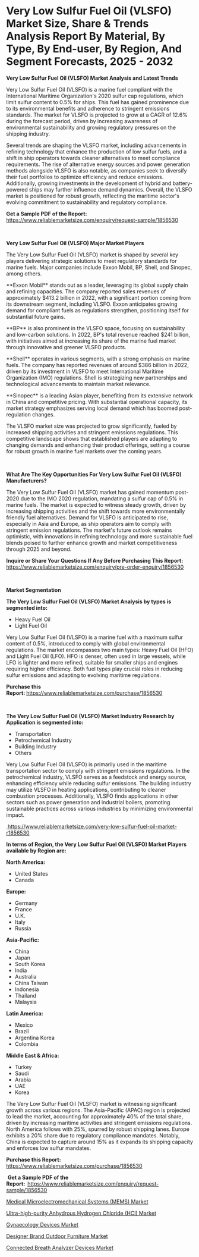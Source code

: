 <p><h1>Very Low Sulfur Fuel Oil (VLSFO) Market Size, Share & Trends Analysis Report By Material, By Type, By End-user, By Region, And Segment Forecasts, 2025 - 2032</h1></p><p><strong>Very Low Sulfur Fuel Oil (VLSFO) Market Analysis and Latest Trends</strong></p>
<p><p>Very Low Sulfur Fuel Oil (VLSFO) is a marine fuel compliant with the International Maritime Organization's 2020 sulfur cap regulations, which limit sulfur content to 0.5% for ships. This fuel has gained prominence due to its environmental benefits and adherence to stringent emissions standards. The market for VLSFO is projected to grow at a CAGR of 12.6% during the forecast period, driven by increasing awareness of environmental sustainability and growing regulatory pressures on the shipping industry.</p><p>Several trends are shaping the VLSFO market, including advancements in refining technology that enhance the production of low sulfur fuels, and a shift in ship operators towards cleaner alternatives to meet compliance requirements. The rise of alternative energy sources and power generation methods alongside VLSFO is also notable, as companies seek to diversify their fuel portfolios to optimize efficiency and reduce emissions. Additionally, growing investments in the development of hybrid and battery-powered ships may further influence demand dynamics. Overall, the VLSFO market is positioned for robust growth, reflecting the maritime sector's evolving commitment to sustainability and regulatory compliance.</p></p>
<p><strong>Get a Sample PDF of the Report:&nbsp;</strong> <a href="https://www.reliablemarketsize.com/enquiry/request-sample/1856530?utm_campaign=1832&utm_medium=2&utm_source=Github&utm_content=ia&utm_term=08012025&utm_id=very-low-sulfur-fuel-oil-vlsfo">https://www.reliablemarketsize.com/enquiry/request-sample/1856530</a></p>
<p>&nbsp;</p>
<p><strong>Very Low Sulfur Fuel Oil (VLSFO) Major Market Players</strong></p>
<p><p>The Very Low Sulfur Fuel Oil (VLSFO) market is shaped by several key players delivering strategic solutions to meet regulatory standards for marine fuels. Major companies include Exxon Mobil, BP, Shell, and Sinopec, among others.</p><p>**Exxon Mobil** stands out as a leader, leveraging its global supply chain and refining capacities. The company reported sales revenues of approximately $413.2 billion in 2022, with a significant portion coming from its downstream segment, including VLSFO. Exxon anticipates growing demand for compliant fuels as regulations strengthen, positioning itself for substantial future gains.</p><p>**BP** is also prominent in the VLSFO space, focusing on sustainability and low-carbon solutions. In 2022, BP's total revenue reached $241 billion, with initiatives aimed at increasing its share of the marine fuel market through innovative and greener VLSFO products.</p><p>**Shell** operates in various segments, with a strong emphasis on marine fuels. The company has reported revenues of around $386 billion in 2022, driven by its investment in VLSFO to meet International Maritime Organization (IMO) regulations. Shell is strategizing new partnerships and technological advancements to maintain market relevance.</p><p>**Sinopec** is a leading Asian player, benefiting from its extensive network in China and competitive pricing. With substantial operational capacity, its market strategy emphasizes serving local demand which has boomed post-regulation changes.</p><p>The VLSFO market size was projected to grow significantly, fueled by increased shipping activities and stringent emissions regulations. This competitive landscape shows that established players are adapting to changing demands and enhancing their product offerings, setting a course for robust growth in marine fuel markets over the coming years.</p></p>
<p>&nbsp;</p>
<p><strong>What Are The Key Opportunities For Very Low Sulfur Fuel Oil (VLSFO) Manufacturers?</strong></p>
<p><p>The Very Low Sulfur Fuel Oil (VLSFO) market has gained momentum post-2020 due to the IMO 2020 regulation, mandating a sulfur cap of 0.5% in marine fuels. The market is expected to witness steady growth, driven by increasing shipping activities and the shift towards more environmentally friendly fuel alternatives. Demand for VLSFO is anticipated to rise, especially in Asia and Europe, as ship operators aim to comply with stringent emission regulations. The market's future outlook remains optimistic, with innovations in refining technology and more sustainable fuel blends poised to further enhance growth and market competitiveness through 2025 and beyond.</p></p>
<p><strong>Inquire or Share Your Questions If Any Before Purchasing This Report:</strong> <a href="https://www.reliablemarketsize.com/enquiry/pre-order-enquiry/1856530?utm_campaign=1832&utm_medium=2&utm_source=Github&utm_content=ia&utm_term=08012025&utm_id=very-low-sulfur-fuel-oil-vlsfo">https://www.reliablemarketsize.com/enquiry/pre-order-enquiry/1856530</a></p>
<p>&nbsp;</p>
<p><strong>Market Segmentation</strong></p>
<p><strong>The Very Low Sulfur Fuel Oil (VLSFO) Market Analysis by types is segmented into:</strong></p>
<p><ul><li>Heavy Fuel Oil</li><li>Light Fuel Oil</li></ul></p>
<p><p>Very Low Sulfur Fuel Oil (VLSFO) is a marine fuel with a maximum sulfur content of 0.5%, introduced to comply with global environmental regulations. The market encompasses two main types: Heavy Fuel Oil (HFO) and Light Fuel Oil (LFO). HFO is denser, often used in large vessels, while LFO is lighter and more refined, suitable for smaller ships and engines requiring higher efficiency. Both fuel types play crucial roles in reducing sulfur emissions and adapting to evolving maritime regulations.</p></p>
<p><strong>Purchase this Report:&nbsp;</strong><a href="https://www.reliablemarketsize.com/purchase/1856530?utm_campaign=1832&utm_medium=2&utm_source=Github&utm_content=ia&utm_term=08012025&utm_id=very-low-sulfur-fuel-oil-vlsfo">https://www.reliablemarketsize.com/purchase/1856530</a></p>
<p>&nbsp;</p>
<p><strong>The Very Low Sulfur Fuel Oil (VLSFO) Market Industry Research by Application is segmented into:</strong></p>
<p><ul><li>Transportation</li><li>Petrochemical Industry</li><li>Building Industry</li><li>Others</li></ul></p>
<p><p>Very Low Sulfur Fuel Oil (VLSFO) is primarily used in the maritime transportation sector to comply with stringent emissions regulations. In the petrochemical industry, VLSFO serves as a feedstock and energy source, enhancing efficiency while reducing sulfur emissions. The building industry may utilize VLSFO in heating applications, contributing to cleaner combustion processes. Additionally, VLSFO finds applications in other sectors such as power generation and industrial boilers, promoting sustainable practices across various industries by minimizing environmental impact.</p></p>
<p><a href="https://www.reliablemarketsize.com/very-low-sulfur-fuel-oil-market-r1856530?utm_campaign=1832&utm_medium=2&utm_source=Github&utm_content=ia&utm_term=08012025&utm_id=very-low-sulfur-fuel-oil-vlsfo">&nbsp;https://www.reliablemarketsize.com/very-low-sulfur-fuel-oil-market-r1856530</a></p>
<p><strong>In terms of Region, the Very Low Sulfur Fuel Oil (VLSFO) Market Players available by Region are:</strong></p>
<p>
    <p> <strong> North America: </strong>
        <ul>
            <li>United States</li>
            <li>Canada</li>
        </ul>
        </p> 
    <p> <strong> Europe: </strong>
        <ul>
            <li>Germany</li>
            <li>France</li>
            <li>U.K.</li>
            <li>Italy</li>
            <li>Russia</li>
        </ul>
        </p> 
    <p> <strong> Asia-Pacific: </strong>
        <ul>
            <li>China</li>
            <li>Japan</li>
            <li>South Korea</li>
            <li>India</li>
            <li>Australia</li>
            <li>China Taiwan</li>
            <li>Indonesia</li>
            <li>Thailand</li>
            <li>Malaysia</li>
        </ul>
        </p> 
    <p> <strong> Latin America: </strong>
        <ul>
            <li>Mexico</li>
            <li>Brazil</li>
            <li>Argentina Korea</li>
            <li>Colombia</li>
        </ul>
        </p> 
    <p> <strong> Middle East & Africa: </strong>
        <ul>
            <li>Turkey</li>
            <li>Saudi</li>
            <li>Arabia</li>
            <li>UAE</li>
            <li>Korea</li>
        </ul>
    </p>
    </p>
<p><p>The Very Low Sulfur Fuel Oil (VLSFO) market is witnessing significant growth across various regions. The Asia-Pacific (APAC) region is projected to lead the market, accounting for approximately 40% of the total share, driven by increasing maritime activities and stringent emissions regulations. North America follows with 25%, spurred by robust shipping lanes. Europe exhibits a 20% share due to regulatory compliance mandates. Notably, China is expected to capture around 15% as it expands its shipping capacity and enforces low sulfur mandates.</p></p>
<p><strong>Purchase this Report: </strong><a href="https://www.reliablemarketsize.com/purchase/1856530?utm_campaign=1832&utm_medium=2&utm_source=Github&utm_content=ia&utm_term=08012025&utm_id=very-low-sulfur-fuel-oil-vlsfo">https://www.reliablemarketsize.com/purchase/1856530</a></p>
<p>&nbsp;<strong>Get a Sample PDF of the Report:&nbsp;&nbsp;</strong><a href="https://www.reliablemarketsize.com/enquiry/request-sample/1856530?utm_campaign=1832&utm_medium=2&utm_source=Github&utm_content=ia&utm_term=08012025&utm_id=very-low-sulfur-fuel-oil-vlsfo">https://www.reliablemarketsize.com/enquiry/request-sample/1856530</a></p>
<p><strong></strong></p>
<p><p><a href="https://www.linkedin.com/pulse/comprehensive-medical-microelectromechanical-systems-mems-market-lmloe?utm_campaign=1832&utm_medium=2&utm_source=Github&utm_content=ia&utm_term=08012025&utm_id=very-low-sulfur-fuel-oil-vlsfo">Medical Microelectromechanical Systems (MEMS) Market</a></p><p><a href="https://www.linkedin.com/pulse/ultra-high-purity-anhydrous-hydrogen-chloride-hcl-market-s8k6c?utm_campaign=1832&utm_medium=2&utm_source=Github&utm_content=ia&utm_term=08012025&utm_id=very-low-sulfur-fuel-oil-vlsfo">Ultra-high-purity Anhydrous Hydrogen Chloride (HCl) Market</a></p><p><a href="https://www.linkedin.com/pulse/global-gynaecology-devices-market-trends-applications-forecast-wmdhc?utm_campaign=1832&utm_medium=2&utm_source=Github&utm_content=ia&utm_term=08012025&utm_id=very-low-sulfur-fuel-oil-vlsfo">Gynaecology Devices Market</a></p><p><a href="https://github.com/AKSHATREPORTPRIME/Market-Research-Report-List-6/blob/main/designer-brand-outdoor-furniture-market.md?utm_campaign=1832&utm_medium=2&utm_source=Github&utm_content=ia&utm_term=08012025&utm_id=very-low-sulfur-fuel-oil-vlsfo">Designer Brand Outdoor Furniture Market</a></p><p><a href="https://www.linkedin.com/pulse/connected-breath-analyzer-devices-market-size-striking-cagr-rgd0c?utm_campaign=1832&utm_medium=2&utm_source=Github&utm_content=ia&utm_term=08012025&utm_id=very-low-sulfur-fuel-oil-vlsfo">Connected Breath Analyzer Devices Market</a></p></p>